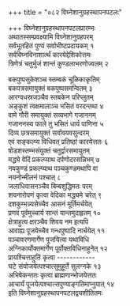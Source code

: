 +++
title = "०८२ विघ्नेशानुग्रहस्थापनपटलः"

+++
विघ्नेशानुग्रहस्थापनपटलप्रारम्भः    
अथातस्सम्प्रवक्ष्यामि विघ्नेशानुग्रहपरम्  
सर्वभूतहितं पुण्यं सर्वाभीष्टप्रदायकम् १  
सर्वविघ्नविनाशार्त्थं कारयेद्देशिकोत्तमः  
त्रिणेत्रं चतुर्भुजं शान्तं कुण्डलाभरणोज्वलम् २  

बकपुष्पसुकेशञ्च स्तम्बकं चूळिकाकृतिम्  
बकपत्रसमायुक्तं बकपुष्पसमन्वितम् ३  
आरग्वधस्रजञ्चैव स्तबकेन परिप्लुतम्  
अङ्कुशं त्वक्षमालाञ्च भसितं वरदन्तथा ४  
वामे गौरी समायुक्तं सव्यभागे गजाननम्  
गजाननस्य फाले तु भसितं धार्य पाणिना ५  
दिव्य छत्रसमायुक्तं सर्वावयवसुन्दरम्  
एवं सङ्कल्प्य विधिवत् प्रतिष्ठां कारयेत्ततः ६  
षोडशस्तम्भसंयुक्तं चतुर्द्वारसमायुतम्  
मद्ध्ये वेदिं प्रकल्प्याथ दर्पणोदरसन्निभम् ७  
नवकुण्डं प्रकल्प्याथ पञ्चकुण्डमथापि वा  
नयनोन्मीलनं पश्चात् ८  
जलाधिवासनञ्चैव बिम्बशुद्धिमतः परम्  
शयनारोपणं कृत्वा वेदिका मद्ध्यमे चरेत् ९  
दशकुम्भन्न्यसेच्चैव आसनं मूर्तिमर्चयेत्  
प्रणवं पूर्वमुच्चार्य सान्तं यान्तमुदाहृतम् १०  
क्षेत्राहुत्य क्षरञ्चैव शिवय नम इत्यपि  
आवाह्य पूजयेच्चैव गन्धपुष्पादि नार्चयेत् ११  
पञ्चावरणमार्गेण पूजयित्वा यथाविधि  
अग्निकार्योक्तमार्गेण पूर्वोक्तविधिनाहुनेत् १२  
प्रायश्चित्ताहुतिं कृत्वा ------------  
घटे संयोजयेत्पश्चात्सुमुहूर्ते सुलग्नके १३  
अभिषेकन्ततः कृत्वा ब्राह्मणान्भोजयेत्ततः  
आचार्यं पूजयेत्पश्चात्सपुण्याङ्गतिमाप्नुयात् १४  
इति विघ्नेशानुग्रहस्थापनपटलद्व्यशीतितमः  
